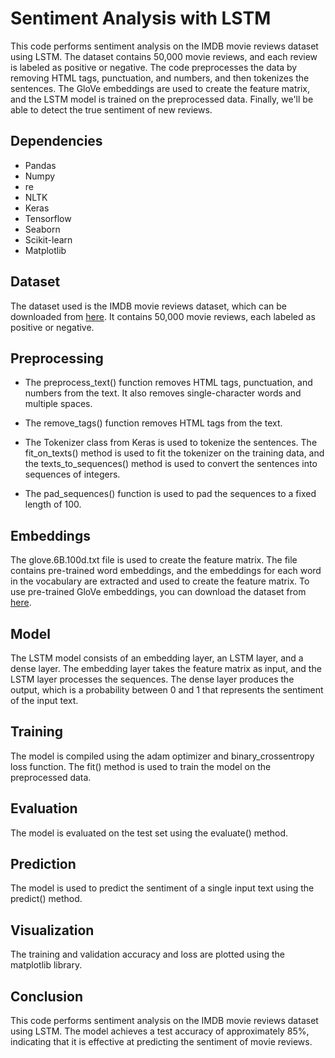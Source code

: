# Sentiment Analysis with LSTM
This code performs sentiment analysis on the IMDB movie reviews dataset using LSTM. The dataset contains 50,000 movie reviews, and each review is labeled as positive or negative. The code preprocesses the data by removing HTML tags, punctuation, and numbers, and then tokenizes the sentences. The GloVe embeddings are used to create the feature matrix, and the LSTM model is trained on the preprocessed data. Finally, we'll be able to detect the true sentiment of new reviews.

## Dependencies

* Pandas
* Numpy
* re
* NLTK
* Keras
* Tensorflow
* Seaborn
* Scikit-learn
* Matplotlib

## Dataset
The dataset used is the IMDB movie reviews dataset, which can be downloaded from [here](https://www.kaggle.com/lakshmi25npathi/imdb-dataset-of-50k-movie-reviews). It contains 50,000 movie reviews, each labeled as positive or negative.

## Preprocessing
* The preprocess_text() function removes HTML tags, punctuation, and numbers from the text. It also removes single-character words and multiple spaces.

* The remove_tags() function removes HTML tags from the text.

* The Tokenizer class from Keras is used to tokenize the sentences. The fit_on_texts() method is used to fit the tokenizer on the training data, and the texts_to_sequences() method is used to convert the sentences into sequences of integers.

* The pad_sequences() function is used to pad the sequences to a fixed length of 100.

## Embeddings
The glove.6B.100d.txt file  is used to create the feature matrix. The file contains pre-trained word embeddings, and the embeddings for each word in the vocabulary are extracted and used to create the feature matrix.
To use pre-trained GloVe embeddings, you can download the dataset from [here](https://www.kaggle.com/datasets/danielwillgeorge/glove6b100dtxt).

## Model
The LSTM model consists of an embedding layer, an LSTM layer, and a dense layer. The embedding layer takes the feature matrix as input, and the LSTM layer processes the sequences. The dense layer produces the output, which is a probability between 0 and 1 that represents the sentiment of the input text.

## Training
The model is compiled using the adam optimizer and binary_crossentropy loss function. The fit() method is used to train the model on the preprocessed data.

## Evaluation
The model is evaluated on the test set using the evaluate() method.

## Prediction
The model is used to predict the sentiment of a single input text using the predict() method.

## Visualization
The training and validation accuracy and loss are plotted using the matplotlib library.

## Conclusion
This code performs sentiment analysis on the IMDB movie reviews dataset using LSTM. The model achieves a test accuracy of approximately 85%, indicating that it is effective at predicting the sentiment of movie reviews.
